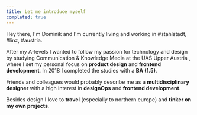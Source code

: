 ```yaml
---
title: Let me introduce myself
completed: true
---
```


Hey there, I'm Dominik and I'm currently living and working in #stahlstadt, #linz, #austria.

After my A-levels I wanted to follow my passion for technology and design by studying Communication & Knowledge Media at the UAS Upper Austria , where I set my personal focus on **product design** and **frontend development**. In 2018 I completed the studies with a **BA (1.5)**.

Friends and colleagues would probably describe me as a **multidisciplinary designer** with a high interest in **designOps** and **frontend development**.

Besides design I love to **travel** (especially to northern europe) and **tinker on my own projects**.

<lib-link-block class="mt-8" :title="'Discover my latest Project'" :subtitle="'Sandbox'" :href="'/about'"></lib-link-block>